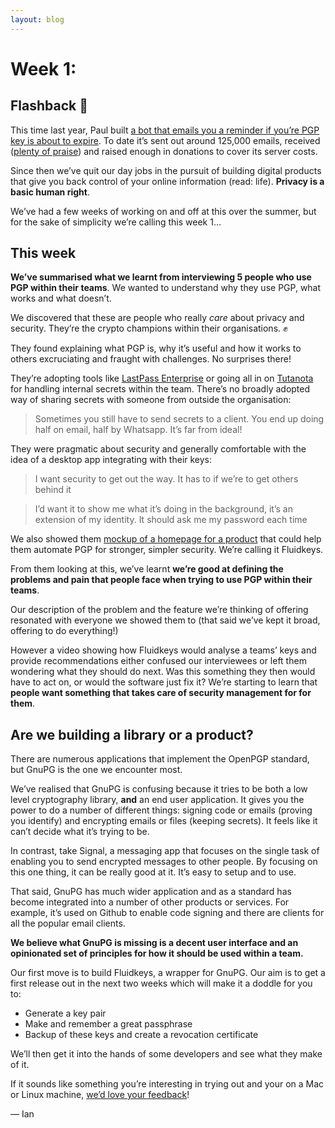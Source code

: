 ```yaml
---
layout: blog
---
```


# Week 1:
## Flashback 🔮
This time last year, Paul built [a bot that emails you a reminder if you’re PGP key is about to expire](https://www.expirybot.com/). To date it’s sent out around 125,000 emails, received ([plenty of praise](https://twitter.com/search?q=expirybot&src=typd)) and raised enough in donations to cover its server costs.

Since then we’ve quit our day jobs in the pursuit of building digital products that give you back control of your online information (read: life). **Privacy is a basic human right**.

We’ve had a few weeks of working on and off at this over the summer, but for the sake of simplicity we’re calling this week 1…

## This week
**We’ve summarised what we learnt from interviewing 5 people who use PGP within their teams**. We wanted to understand why they use PGP, what works and what doesn’t.

We discovered that these are people who really *care* about privacy and security. They’re the crypto champions within their organisations. ✊

They found explaining what PGP is, why it’s useful and how it works to others excruciating and fraught with challenges. No surprises there!

They’re adopting tools like [LastPass Enterprise](https://www.lastpass.com/enterprise) or going all in on [Tutanota](https://tutanota.com/) for handling internal secrets within the team. There’s no broadly adopted way of sharing secrets with someone from outside the organisation:

> Sometimes you still have to send secrets to a client. You end up doing half on email, half by Whatsapp. It’s far from ideal!

They were pragmatic about security and generally comfortable with the idea of a desktop app integrating with their keys:

> I want security to get out the way. It has to if we’re to get others behind it
 
> I’d want it to show me what it’s doing in the background, it’s an extension of my identity. It should ask me my password each time

We also showed them [mockup of a homepage for a product](https://www.fluidkeys.com/) that could help them automate PGP for stronger, simpler security. We’re calling it Fluidkeys.

From them looking at this, we’ve learnt **we’re good at defining the problems and pain that people face when trying to use PGP within their teams**.

Our description of the problem and the feature we’re thinking of offering resonated with everyone we showed them to (that said we’ve kept it broad, offering to do everything!)

However a video showing how Fluidkeys would analyse a teams’ keys and provide recommendations either confused our interviewees or left them wondering what they should do next. Was this something they then would have to act on, or would the software just fix it? We’re starting to learn that **people want something that takes care of security management for for them**. 

## Are we building a library or a product?
There are numerous applications that implement the OpenPGP standard, but GnuPG is the one we encounter most.

We’ve realised that GnuPG is confusing because it tries to be both a low level cryptography library, **and** an end user application. It gives you the power to do a number of different things: signing code or emails (proving you identify) and encrypting emails or files (keeping secrets). It feels like it can’t decide what it’s trying to be.

In contrast, take Signal, a messaging app that focuses on the single task of enabling you to send encrypted messages to other people. By focusing on this one thing, it can be really good at it. It’s easy to setup and to use.

That said, GnuPG has much wider application and as a standard has  become integrated into a number of other products or services. For example, it’s used on Github to enable code signing and there are clients for all the popular email clients.

**We believe what GnuPG is missing is a decent user interface and an opinionated set of principles for how it should be used within a team.**

Our first move is to build Fluidkeys, a wrapper for GnuPG. Our aim is to get a first release out in the next two weeks which will make it a doddle for you to:

* Generate a key pair
* Make and remember a great passphrase
* Backup of these keys and create a revocation certificate

We’ll then get it into the hands of some developers and see what they make of it.

If it sounds like something you’re interesting in trying out and your on a Mac or Linux machine, [we’d love your feedback](mailto:idrysdale@gmail.com)!

— Ian
